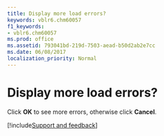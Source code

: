 ```yaml
---
title: Display more load errors?
keywords: vblr6.chm60057
f1_keywords:
- vblr6.chm60057
ms.prod: office
ms.assetid: 793041bd-219d-7503-aead-b50d2ab2e7cc
ms.date: 06/08/2017
localization_priority: Normal
---
```



# Display more load errors?

Click **OK** to see more errors, otherwise click **Cancel**.

[!include[Support and feedback](~/includes/feedback-boilerplate.md)]